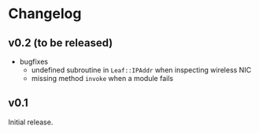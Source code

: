 # Changelog

## v0.2 (to be released)

  - bugfixes
    - undefined subroutine in `Leaf::IPAddr` when inspecting wireless NIC
    - missing method `invoke` when a module fails

## v0.1

Initial release.
